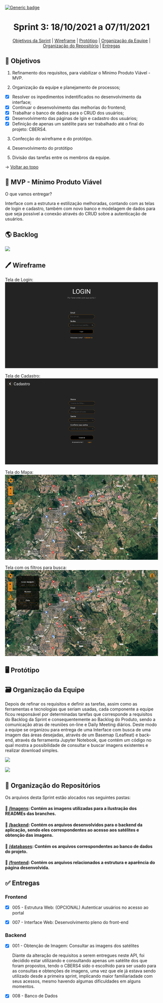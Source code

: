 [![Generic badge](https://img.shields.io/badge/STATUS%20DA%20SPRINT-CONCLUÍDA-green)](https://shields.io/)
<br id="topo">
<h1 align="center"> Sprint 3: 18/10/2021 a 07/11/2021 </h1>
<p align="center"> 
    <a href="#objetivos">Objetivos da Sprint</a> |
    <a href="#wireframe">Wireframe</a> | 
    <a href="#prototipo">Protótipo</a> | 
    <a href="#org">Organização da Equipe</a> | 
    <a href="#repo">Organização do Repositório</a> |
    <a href="#entregas">Entregas</a> 
 </p>
 
<span id="objetivos">

## 🎯 Objetivos

1. Refinamento dos requisitos, para viabilizar o Mínimo Produto Viável - MVP.

2. Organização da equipe e planejamento de processos;

- [x] Resolver os inpedimentos indentificados no desenvolvimento da interface;
- [x] Continuar o desenvolvimento das melhorias do frontend;
- [x] Trabalhar o banco de dados para o CRUD dos usuários;
- [x] Desenvolvimento das páginas de lgin e cadastro dos usuários;
- [x] Definição de apenas um satélite para ser trabalhado até o final do projeto: CBERS4.

3. Confecção do wireframe e do protótipo.

4. Desenvolvimento do protótipo

5. Divisão das tarefas entre os membros da equipe.
 
→ [Voltar ao topo](#topo)

<span id="mvp">

## 🛴 MVP - Mínimo Produto Viável

<p>O que vamos entregar?</p>

 Interface com a estrutura e estilização melhoradas, contando com as telas de login e cadastro, também com novo banco e modelagem de dados para que seja possível a conexão através do CRUD sobre a autenticação de usuários.
    
<span id="backlog">

## 🌎 Backlog

![](https://github.com/grupo-3dsm/Sirius-repoP.I/blob/sprint-3/Imagens/Sprint3-Backlog.png)

<span id="wireframe">

## 🖊️ Wireframe

Tela de Login:   
![](https://github.com/grupo-3dsm/Sirius-repoP.I/blob/sprint-3/Imagens/Sprint3-Wireframe-TelaDeLogin.png)

Tela de Cadastro:   
![](https://github.com/grupo-3dsm/Sirius-repoP.I/blob/sprint-3/Imagens/Sprint3-Wireframe-TelaDeCadastro.png)

Tela do Mapa:   
![](https://github.com/grupo-3dsm/Sirius-repoP.I/blob/sprint-3/Imagens/Sprint3-Wireframe-TelaDoMapa.png)

Tela com os filtros para busca:   
![](https://github.com/grupo-3dsm/Sirius-repoP.I/blob/sprint-3/Imagens/Sprint3-Wireframe-FerramentasBusca.png)
    
<span id="prototipo">

## :desktop_computer: Protótipo


<span id="org">

## 🗃️ Organização da Equipe

Depois de refinar os requisitos e definir as tarefas, assim como as ferramentas e tecnologias que seriam usadas, cada componente a equipe ficou responsável por determinadas
tarefas que corresponde a requisitos do Backlog da Sprint e consequentemente ao Backlog do Produto, sendo a comunicação atras de reuniões on-line e Daily Meeting diários.
Deste modo a equipe se organizou para entrega de uma Interface com busca de uma imagem das áreas desejadas, através de um Basemap (Leafleat) e back-end, 
através da ferramenta Jupyter Notebook, que contém um código no qual mostra a possibilidade de consultar e buscar imagens existentes e realizar download simples.

![](https://github.com/grupo-3dsm/Sirius-repoP.I/blob/sprint-3/Imagens/Sprint3-Burndown-A.png)

![](https://github.com/grupo-3dsm/Sirius-repoP.I/blob/sprint-3/Imagens/Sprint3-Burndown-B.png)

<span id="repo">

## :file_folder: Organização do Repositórios 

Os arquivos desta Sprint estão alocados nas seguintes pastas:
#### 📁 <a href="https://github.com/grupo-3dsm/Sirius-repoP.I/tree/sprint-3/Imagens">/Imagens</a>: Contém as imagens utilizadas para a ilustração dos READMEs das branches.
#### 📁 <a href="https://github.com/grupo-3dsm/Sirius-repoP.I/tree/sprint-3/backend">/backend</a>: Contém os arquivos desenvolvidos para o backend da aplicação, sendo eles correspondentes ao acesso aos satélites e obtenção das imagens.
#### 📁 <a href="https://github.com/grupo-3dsm/Sirius-repoP.I/tree/sprint-3/databases">/databases</a>: Contém os arquivos correspondentes ao banco de dados do projeto.
#### 📁 <a href="https://github.com/grupo-3dsm/Sirius-repoP.I/tree/sprint-3/frontend">/frontend</a>: Contém os arquivos relacionados a estrutura e aparência do página desenvolvida.
    
    
    
<span id="entregas">

## :white_check_mark: Entregas
    
### Frontend

- [x] 005 - Estrutura Web: (OPCIONAL) Autenticar usuários no acesso ao portal

    
    
- [x] 007 - Interface Web: Desenvolvimento pleno do front-end
          
    
### Backend
    
- [x] 001 - Obtenção de Imagem: Consultar as imagens dos satélites
    
    Diante da alteração de requisitos a serem entregues neste API, foi decidido estar utilizando e consultando apenas um satélite dos que foram propostos, tendo o CBERS4 sido o escolhido para ser usado para as consultas e obtenções de imagens, uma vez que ele já estava sendo utilizado desde a primeira sprint, implicando maior familiariadade com seus acessos, mesmo havendo algumas dificuldades em alguns momentos.


- [x] 008 - Banco de Dados


    



    
    
